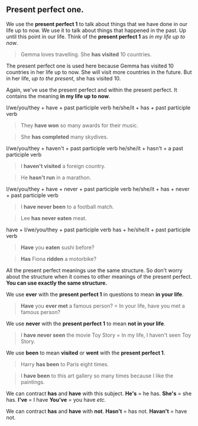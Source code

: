 ## Present perfect one.

We use the **present perfect 1** to talk about things that we have done in our life up to now.
We use it to talk about things that happened in the past.
Up until this point in our life.
Think of the **present perfect 1** as *in my life up to now*.

> Gemma loves travelling. She **has visited** 10 countries.

The present perfect one is used here because Gemma has visited 10 countries in her life up to now.
She will visit more countries in the future.
But in her life, *up to the present*, she has visited 10.


Again, we've use the present perfect and within the present perfect.
It contains the meaning **in my life up to now**.

I/we/you/they + have + past participle verb
he/she/it + has + past participle verb
> They **have won** so many awards for their music.

> She **has completed** many skydives.

I/we/you/they + haven't + past participle verb
he/she/it + hasn't + a past participle verb
> I **haven't visited** a foreign country.

> He **hasn't run** in a marathon.

I/we/you/they + have + never + past participle verb
he/she/it + has + never + past participle verb
> I **have never been** to a football match.

> Lee **has never eaten** meat.

have + I/we/you/they + past participle verb
has + he/she/it + past participle verb
> **Have** you **eaten** sushi before?

> **Has** Fiona **ridden** a motorbike?

All the present perfect meanings use the same structure.
So don't worry about the structure when it comes to other meanings of the present perfect.
**You can use exactly the same structure.**

We use **ever** with the **present perfect 1** in questions to mean **in your life**.
> **Have** you **ever met** a famous person? = In your life, have you met a famous person?

We use **never** with the **present perfect 1** to mean **not in your life**.
> I **have never seen** the movie Toy Story = In my life, I haven't seen Toy Story.

We use **been** to mean **visited** or **went** with the **present perfect 1**.
> Harry **has been** to Paris eight times.

> I **have been** to this art gallery so many times because I like the paintings.

We can contract **has** and **have** with this subject.
**He's** = he has.
**She's** = she has.
**I've** = I have
**You've** = you have *etc.*

We can contract **has** and **have** with **not**.
**Hasn't** = has not.
**Havan't** = have not.
